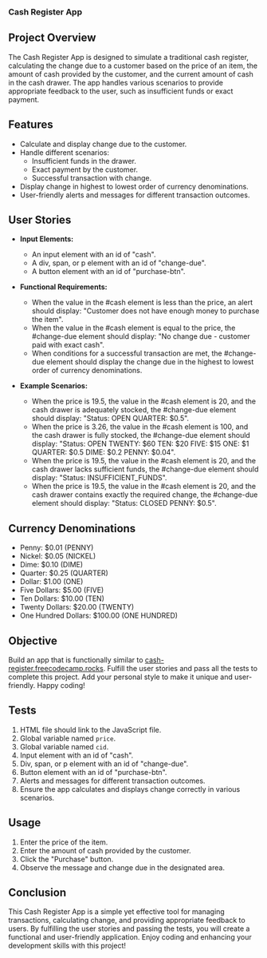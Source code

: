 ### Cash Register App

## Project Overview
The Cash Register App is designed to simulate a traditional cash register, calculating the change due to a customer based on the price of an item, the amount of cash provided by the customer, and the current amount of cash in the cash drawer. The app handles various scenarios to provide appropriate feedback to the user, such as insufficient funds or exact payment.

## Features
- Calculate and display change due to the customer.
- Handle different scenarios:
  - Insufficient funds in the drawer.
  - Exact payment by the customer.
  - Successful transaction with change.
- Display change in highest to lowest order of currency denominations.
- User-friendly alerts and messages for different transaction outcomes.

## User Stories
- **Input Elements:**
  - An input element with an id of "cash".
  - A div, span, or p element with an id of "change-due".
  - A button element with an id of "purchase-btn".

- **Functional Requirements:**
  - When the value in the #cash element is less than the price, an alert should display: "Customer does not have enough money to purchase the item".
  - When the value in the #cash element is equal to the price, the #change-due element should display: "No change due - customer paid with exact cash".
  - When conditions for a successful transaction are met, the #change-due element should display the change due in the highest to lowest order of currency denominations.

- **Example Scenarios:**
  - When the price is 19.5, the value in the #cash element is 20, and the cash drawer is adequately stocked, the #change-due element should display: "Status: OPEN QUARTER: $0.5".
  - When the price is 3.26, the value in the #cash element is 100, and the cash drawer is fully stocked, the #change-due element should display: "Status: OPEN TWENTY: $60 TEN: $20 FIVE: $15 ONE: $1 QUARTER: $0.5 DIME: $0.2 PENNY: $0.04".
  - When the price is 19.5, the value in the #cash element is 20, and the cash drawer lacks sufficient funds, the #change-due element should display: "Status: INSUFFICIENT_FUNDS".
  - When the price is 19.5, the value in the #cash element is 20, and the cash drawer contains exactly the required change, the #change-due element should display: "Status: CLOSED PENNY: $0.5".

## Currency Denominations
- Penny: $0.01 (PENNY)
- Nickel: $0.05 (NICKEL)
- Dime: $0.10 (DIME)
- Quarter: $0.25 (QUARTER)
- Dollar: $1.00 (ONE)
- Five Dollars: $5.00 (FIVE)
- Ten Dollars: $10.00 (TEN)
- Twenty Dollars: $20.00 (TWENTY)
- One Hundred Dollars: $100.00 (ONE HUNDRED)

## Objective
Build an app that is functionally similar to [cash-register.freecodecamp.rocks](https://cash-register.freecodecamp.rocks). Fulfill the user stories and pass all the tests to complete this project. Add your personal style to make it unique and user-friendly. Happy coding!

## Tests
1. HTML file should link to the JavaScript file.
2. Global variable named `price`.
3. Global variable named `cid`.
4. Input element with an id of "cash".
5. Div, span, or p element with an id of "change-due".
6. Button element with an id of "purchase-btn".
7. Alerts and messages for different transaction outcomes.
8. Ensure the app calculates and displays change correctly in various scenarios.

## Usage
1. Enter the price of the item.
2. Enter the amount of cash provided by the customer.
3. Click the "Purchase" button.
4. Observe the message and change due in the designated area.

## Conclusion
This Cash Register App is a simple yet effective tool for managing transactions, calculating change, and providing appropriate feedback to users. By fulfilling the user stories and passing the tests, you will create a functional and user-friendly application. Enjoy coding and enhancing your development skills with this project!
